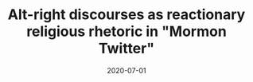---
types: ["publication"]
date: 2020-07-01
layout: publication
publication_types: "conference presentation"
title: 'Alt-right discourses as reactionary religious rhetoric in "Mormon Twitter"'
co-authors: ["Amy Chapman"]
outlets: ["Social Media & Society (conference)"]
projects: ["DezNat Twitter hashtag"]
topics: ["Twitter","social media","Mormonism","right-wing Mormonism","Mormonism and the internet"]
methods: ["digital methods","Twitter API","webscraping","qualitative coding"]
link: ""
link_type: "" 
summary: ""
citation: '<strong>Greenhalgh</strong>, S. P., & Chapman, A. L. (2020, July). <em>Alt-right discourses as reactionary religious rhetoric in "Mormon Twitter"</em>. Work-in-progress paper presented at the 11th International Conference on Social Media & Society.'
---